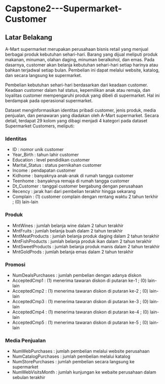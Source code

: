 # Capstone2---Supermarket-Customer
## **Latar Belakang**

A-Mart supermarket merupakan perusahaan bisnis retail yang menjual berbagai produk kebutuhan sehari-hari. Barang yang dijual meliputi produk makanan, minuman, olahan daging, minuman beralkohol, dan emas. Pada dasarnya, customer akan belanja kebutuhan sehari-hari setiap harinya atau bahkan terjadwal setiap bulan. Pembelian ini dapat melalui website, katalog, dan secara langsung ke supermarket.

Pembelian kebutuhan sehari-hari berdasarkan dari keadaan customer. Keadaan customer dalam hal status, kepemilikan anak atau remaja, dan loyalitas customer mempengaruhi produk yang dibeli di supermarket. Hal ini berdampak pada operasional supermarket.

Dataset menginformasikan identitas pribadi customer, jenis produk, media penjualan, dan penawaran yang diadakan oleh A-Mart supermarket. Secara detail, terdapat 29 kolom yang dibagi menjadi 4 kategori pada dataset Supermarket Customers, meliputi:

### Identitas
- ID : nomor unik customer
- Year_Birth : tahun lahir customer
- Education : level pendidikan customer
- Marital_Status : status pernikahan customer
- Income : pendapatan customer
- Kidhome : banyaknya anak-anak di rumah tangga customer
- Teenhome : banyaknya remaja di rumah tangga customer
- Dt_Customer : tanggal customer bergabung dengan perusahaan
- Recency : jarak hari dari pembelian terakhir hingga sekarang
- Complain : (1) customer complain dengan rentang waktu 2 tahun terkhir ; (0) lain-lain

### Produk
- MntWines : jumlah belanja wine dalam 2 tahun terakhir
- MntFruits : jumlah belanja buah dalam 2 tahun terakhir
- MntMeatProducts : jumlah belanja produk daging dalam 2 tahun terakhir
- MntFishProducts : jumlah belanja produk ikan dalam 2 tahun terakhir
- MntSweetProducts : jumlah belanja produk manis dalam 2 tahun terakhir
- MntGoldProds : jumlah belanja emas dalam 2 tahun terakhir

### Promosi
- NumDealsPurchases : jumlah pembelian dengan adanya diskon
- AcceptedCmp1 : (1) menerima tawaran diskon di putaran ke-1 ; (0) lain-lain
- AcceptedCmp2 : (1) menerima tawaran diskon di putaran ke-2 ; (0) lain-lain
- AcceptedCmp3 : (1) menerima tawaran diskon di putaran ke-3 ; (0) lain-lain
- AcceptedCmp4 : (1) menerima tawaran diskon di putaran ke-4 ; (0) lain-lain
- AcceptedCmp5 : (1) menerima tawaran diskon di putaran ke-5 ; (0) lain-lain

### Media Penjualan
- NumWebPurchases : jumlah pembelian melalui website perusahaan
- NumCatalogPurchases : jumlah pembelian melalui katalog
- NumStorePurchases : jumlah pembelian secara langsung ke supermarket
- NumWebVisitsMonth : jumlah kunjungan ke webaite perusahaan dalam sebulan terakhir

